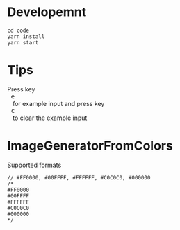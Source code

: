 # Developemnt

```shell
cd code
yarn install
yarn start
```

# Tips

Press key <kbd> <br> e <br> </kbd> for example input and press key <kbd> <br> c <br> </kbd> to clear the example input

# ImageGeneratorFromColors

Supported formats

```
// #FF0000, #00FFFF, #FFFFFF, #C0C0C0, #000000
/*
#FF0000
#00FFFF
#FFFFFF
#C0C0C0
#000000
*/
```
